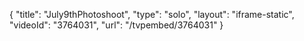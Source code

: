 {
    "title": "July9thPhotoshoot",
    "type": "solo",
    "layout": "iframe-static",
    "videoId": "3764031",
    "url": "\/tvpembed\/3764031"
}